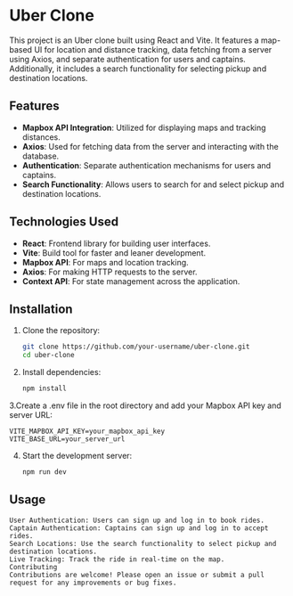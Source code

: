 # Uber Clone

This project is an Uber clone built using React and Vite. It features a map-based UI for location and distance tracking, data fetching from a server using Axios, and separate authentication for users and captains. Additionally, it includes a search functionality for selecting pickup and destination locations.

## Features

- **Mapbox API Integration**: Utilized for displaying maps and tracking distances.
- **Axios**: Used for fetching data from the server and interacting with the database.
- **Authentication**: Separate authentication mechanisms for users and captains.
- **Search Functionality**: Allows users to search for and select pickup and destination locations.

## Technologies Used

- **React**: Frontend library for building user interfaces.
- **Vite**: Build tool for faster and leaner development.
- **Mapbox API**: For maps and location tracking.
- **Axios**: For making HTTP requests to the server.
- **Context API**: For state management across the application.

## Installation

1. Clone the repository:

   ```bash
   git clone https://github.com/your-username/uber-clone.git
   cd uber-clone
   ```

2. Install dependencies:
   ```bash
   npm install
   ```

3.Create a .env file in the root directory and add your Mapbox API key and server URL:

```
VITE_MAPBOX_API_KEY=your_mapbox_api_key
VITE_BASE_URL=your_server_url
```

4. Start the development server:
   ```bash
   npm run dev
   ```

## Usage

```
User Authentication: Users can sign up and log in to book rides.
Captain Authentication: Captains can sign up and log in to accept rides.
Search Locations: Use the search functionality to select pickup and destination locations.
Live Tracking: Track the ride in real-time on the map.
Contributing
Contributions are welcome! Please open an issue or submit a pull request for any improvements or bug fixes.
```
